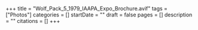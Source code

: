 +++
title = "Wolf_Pack_5_1979_IAAPA_Expo_Brochure.avif"
tags = ["Photos"]
categories = []
startDate = ""
draft = false
pages = []
description = ""
citations = []
+++
